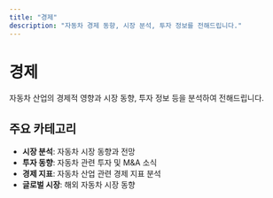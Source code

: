 ```yaml
---
title: "경제"
description: "자동차 경제 동향, 시장 분석, 투자 정보를 전해드립니다."
---
```


# 경제

자동차 산업의 경제적 영향과 시장 동향, 투자 정보 등을 분석하여 전해드립니다.

## 주요 카테고리

- **시장 분석**: 자동차 시장 동향과 전망
- **투자 동향**: 자동차 관련 투자 및 M&A 소식
- **경제 지표**: 자동차 산업 관련 경제 지표 분석
- **글로벌 시장**: 해외 자동차 시장 동향 